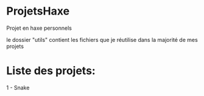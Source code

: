 # ProjetsHaxe
Projet en haxe personnels

le dossier "utils" contient les fichiers que je réutilise dans la majorité de mes projets

# Liste des projets:
 1 - Snake
